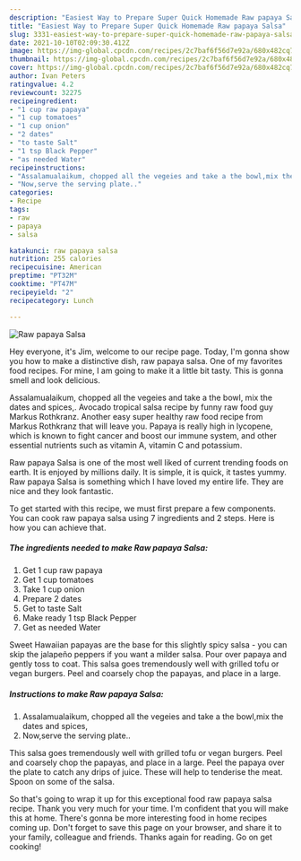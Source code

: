 ```yaml
---
description: "Easiest Way to Prepare Super Quick Homemade Raw papaya Salsa"
title: "Easiest Way to Prepare Super Quick Homemade Raw papaya Salsa"
slug: 3331-easiest-way-to-prepare-super-quick-homemade-raw-papaya-salsa
date: 2021-10-10T02:09:30.412Z
image: https://img-global.cpcdn.com/recipes/2c7baf6f56d7e92a/680x482cq70/raw-papaya-salsa-recipe-main-photo.jpg
thumbnail: https://img-global.cpcdn.com/recipes/2c7baf6f56d7e92a/680x482cq70/raw-papaya-salsa-recipe-main-photo.jpg
cover: https://img-global.cpcdn.com/recipes/2c7baf6f56d7e92a/680x482cq70/raw-papaya-salsa-recipe-main-photo.jpg
author: Ivan Peters
ratingvalue: 4.2
reviewcount: 32275
recipeingredient:
- "1 cup raw papaya"
- "1 cup tomatoes"
- "1 cup onion"
- "2 dates"
- "to taste Salt"
- "1 tsp Black Pepper"
- "as needed Water"
recipeinstructions:
- "Assalamualaikum, chopped all the vegeies and take a the bowl,mix the dates and spices,"
- "Now,serve the serving plate.."
categories:
- Recipe
tags:
- raw
- papaya
- salsa

katakunci: raw papaya salsa 
nutrition: 255 calories
recipecuisine: American
preptime: "PT32M"
cooktime: "PT47M"
recipeyield: "2"
recipecategory: Lunch

---
```



![Raw papaya Salsa](https://img-global.cpcdn.com/recipes/2c7baf6f56d7e92a/680x482cq70/raw-papaya-salsa-recipe-main-photo.jpg)

Hey everyone, it's Jim, welcome to our recipe page. Today, I'm gonna show you how to make a distinctive dish, raw papaya salsa. One of my favorites food recipes. For mine, I am going to make it a little bit tasty. This is gonna smell and look delicious.

Assalamualaikum, chopped all the vegeies and take a the bowl, mix the dates and spices,. Avocado tropical salsa recipe by funny raw food guy Markus Rothkranz. Another easy super healthy raw food recipe from Markus Rothkranz that will leave you. Papaya is really high in lycopene, which is known to fight cancer and boost our immune system, and other essential nutrients such as vitamin A, vitamin C and potassium.

Raw papaya Salsa is one of the most well liked of current trending foods on earth. It is enjoyed by millions daily. It is simple, it is quick, it tastes yummy. Raw papaya Salsa is something which I have loved my entire life. They are nice and they look fantastic.


To get started with this recipe, we must first prepare a few components. You can cook raw papaya salsa using 7 ingredients and 2 steps. Here is how you can achieve that.

<!--inarticleads1-->

##### The ingredients needed to make Raw papaya Salsa:

1. Get 1 cup raw papaya
1. Get 1 cup tomatoes
1. Take 1 cup onion
1. Prepare 2 dates
1. Get to taste Salt
1. Make ready 1 tsp Black Pepper
1. Get as needed Water


Sweet Hawaiian papayas are the base for this slightly spicy salsa - you can skip the jalapeño peppers if you want a milder salsa. Pour over papaya and gently toss to coat. This salsa goes tremendously well with grilled tofu or vegan burgers. Peel and coarsely chop the papayas, and place in a large. 

<!--inarticleads2-->

##### Instructions to make Raw papaya Salsa:

1. Assalamualaikum, chopped all the vegeies and take a the bowl,mix the dates and spices,
1. Now,serve the serving plate..


This salsa goes tremendously well with grilled tofu or vegan burgers. Peel and coarsely chop the papayas, and place in a large. Peel the papaya over the plate to catch any drips of juice. These will help to tenderise the meat. Spoon on some of the salsa. 

So that's going to wrap it up for this exceptional food raw papaya salsa recipe. Thank you very much for your time. I'm confident that you will make this at home. There's gonna be more interesting food in home recipes coming up. Don't forget to save this page on your browser, and share it to your family, colleague and friends. Thanks again for reading. Go on get cooking!
